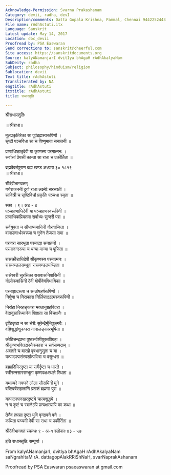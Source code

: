 ```yaml
---
Acknowledge-Permission: Svarna Prakashanam
Category: devii, radha, devI
Description/comments: Datta Gopala Krishna, Pammal, Chennai 9442252443
File name: rAdhAstuti.itx
Language: Sanskrit
Latest update: May 14, 2017
Location: doc_devii
Proofread by: PSA Easwaran
Send corrections to: sanskrit@cheerful.com
Site access: https://sanskritdocuments.org
Source: kalyANamanjarI dvitIya bhAgaH rAdhAkalyaNam
SubDeity: radha
Subject: philosophy/hinduism/religion
Sublocation: devii
Text title: rAdhAstuti
Transliterated by: NA
engtitle: rAdhAstuti
itxtitle: rAdhAstuti
title: राधास्तुति

---
```

  
 श्रीराधास्तुतिः   
  
 ॥ श्रीराधा॥  
  
मूलप्रकृतिरेका सा पूर्वब्रह्मस्वरूपिणी ।  
सृष्टौ पञ्चविधा सा च विष्णुमाया सनातनी ॥  
  
प्राणाधिष्ठातृदेवी या कृष्णस्य परमात्मनः ।  
सर्वासां प्रेयसी कान्ता सा राधा च प्रकीर्तिता ॥  
  
ब्रह्मवैवर्तपुराण ब्रह्म खण्ड अध्याय ३० १८१९  
 ॥ श्रीराधा॥  
  
श्रीदेवीभागवतम्  
गणेशजननी दुर्गा राधा लक्ष्मीः सरस्वती ।  
सावित्री च सृष्टिविधौ प्रकृतिः पञ्चधा स्मृता ॥  
  
स्का । ९। अ४ - ४  
पञ्चप्राणाधिदेवी या पञ्चप्राणस्वरूपिणी ।  
प्राणाधिकप्रियतमा सर्वाभ्यः सुन्दरी परा ॥  
  
सर्वयुक्ता च सौभाग्यमानिनी गौरवान्विता ।  
वामाङगार्धस्वरूपा च गुणेन तेजसा समा ॥  
  
परावरा सारभूता परमाद्या सनातनी ।  
परमानन्दरूपा च धन्या मान्या च पूजिता ॥  
  
रासक्रीडाधिदेवी श्रीकृष्णस्य परमात्मनः ।  
रासमण्डलसम्भूता रासमण्डलमण्डिता ॥  
  
रासेश्वरी सुरसिका रासवासनिवासिनी ।  
गोलोकवासिनी देवी गोपीवेषविधायिका ॥  
  
परमाह्लादरूपा च सन्तोषहर्षरूपिणी ।  
निर्गुणा च निराकारा निर्लिप्ताऽऽत्मस्वरूपिणी ॥  
  
निरीहा निरहङ्कारा भक्तानुग्रहविग्रहा ।  
वेदानुसारिध्यानेन विज्ञाता सा विचक्षणैः ॥  
  
दृष्टिदृष्टा न सा चेशैः सुरेन्द्रैर्मुनिपुङ्गवैः ।  
वह्निशुद्धांशुकधरा नानालङ्कारभूषिता ॥  
  
कोटिचन्द्रप्रभा पुष्टसर्वश्रीयुक्तविग्रहा ।  
श्रीकृष्णभक्तिदास्यैककारा च सर्वसम्पदाम् ।  
अवतारे च वाराहे वृषभानुसुता च या ।  
यत्पादपद्मसंस्पर्शात्पवित्रा च वसुन्धरा ॥  
  
ब्रह्मादिभिरदृष्टा या सर्वैर्दृष्टा च भारते ।  
स्त्रीरत्नसारसम्भूता कृष्णवक्षःस्थले स्थिता ॥  
  
यथाम्बरे नवघने लोला सौदामिनी मुने ।  
षष्टिवर्षसहस्राणि प्रतप्तं ब्रह्मणा पुरा ॥  
  
यत्पादपद्मनखरदृष्टये चात्मशुद्धये ।  
न च दृष्टं च स्वप्नेऽपि प्रत्यक्षस्यापि का कथा ॥  
  
तेनैव तपसा दृष्टा भुवि वृन्दावने वने ।  
कथिता पञ्चमी देवी सा राधा च प्रकीर्तिता ॥  
  
श्रीदेवीभागवतं स्कन्धः ९ - अ-१ श्लोकाः ४३ - ५७  
  
इति राधास्तुतिः सम्पूर्णा ।  
  
From kalyANamanjarI, dvitIya bhAgaH rAdhAkalyaNam  
saNgrahItaM rA. dattagopAlakRRiShNaH, svarNaprakAshanam  
  
Proofread by PSA Easwaran psaeaswaran at gmail.com  
  
